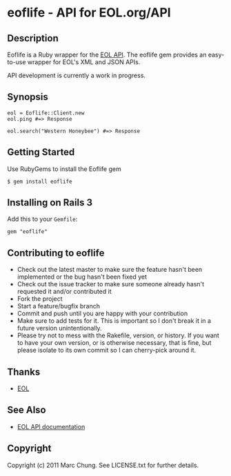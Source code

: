 eoflife - API for EOL.org/API
=============================

## Description

Eoflife is a Ruby wrapper for the [EOL API](http://www.eol.org/api).  The eoflife gem provides an easy-to-use wrapper for EOL's XML and JSON APIs.

API development is currently a work in progress.

## Synopsis

    eol = Eoflife::Client.new
    eol.ping #=> Response

    eol.search("Western Honeybee") #=> Response

## Getting Started

Use RubyGems to install the Eoflife gem

    $ gem install eoflife

## Installing on Rails 3

Add this to your `Gemfile`:

    gem "eoflife"

## Contributing to eoflife
 
* Check out the latest master to make sure the feature hasn't been implemented or the bug hasn't been fixed yet
* Check out the issue tracker to make sure someone already hasn't requested it and/or contributed it
* Fork the project
* Start a feature/bugfix branch
* Commit and push until you are happy with your contribution
* Make sure to add tests for it. This is important so I don't break it in a future version unintentionally.
* Please try not to mess with the Rakefile, version, or history. If you want to have your own version, or is otherwise necessary, that is fine, but please isolate to its own commit so I can cherry-pick around it.

## Thanks

 * [EOL](www.eol.org)

## See Also

 * [EOL API documentation](http://www.eol.org/api)

## Copyright

Copyright (c) 2011 Marc Chung. See LICENSE.txt for further details.


